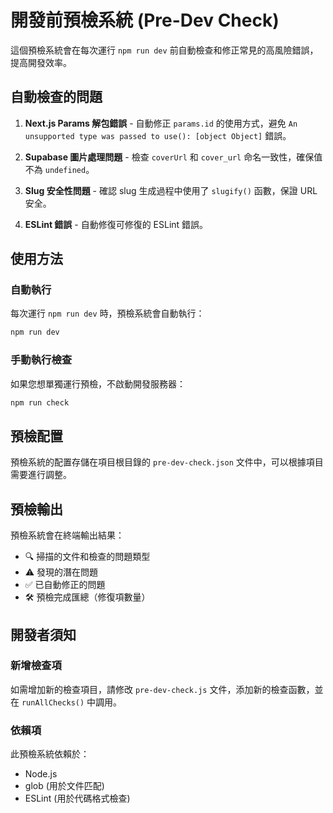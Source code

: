 # 開發前預檢系統 (Pre-Dev Check)

這個預檢系統會在每次運行 `npm run dev` 前自動檢查和修正常見的高風險錯誤，提高開發效率。

## 自動檢查的問題

1. **Next.js Params 解包錯誤** - 自動修正 `params.id` 的使用方式，避免 `An unsupported type was passed to use(): [object Object]` 錯誤。

2. **Supabase 圖片處理問題** - 檢查 `coverUrl` 和 `cover_url` 命名一致性，確保值不為 `undefined`。

3. **Slug 安全性問題** - 確認 slug 生成過程中使用了 `slugify()` 函數，保證 URL 安全。

4. **ESLint 錯誤** - 自動修復可修復的 ESLint 錯誤。

## 使用方法

### 自動執行

每次運行 `npm run dev` 時，預檢系統會自動執行：

```bash
npm run dev
```

### 手動執行檢查

如果您想單獨運行預檢，不啟動開發服務器：

```bash
npm run check
```

## 預檢配置

預檢系統的配置存儲在項目根目錄的 `pre-dev-check.json` 文件中，可以根據項目需要進行調整。

## 預檢輸出

預檢系統會在終端輸出結果：

- 🔍 掃描的文件和檢查的問題類型
- ⚠️ 發現的潛在問題
- ✅ 已自動修正的問題
- 🛠️ 預檢完成匯總（修復項數量）

## 開發者須知

### 新增檢查項

如需增加新的檢查項目，請修改 `pre-dev-check.js` 文件，添加新的檢查函數，並在 `runAllChecks()` 中調用。

### 依賴項

此預檢系統依賴於：
- Node.js
- glob (用於文件匹配)
- ESLint (用於代碼格式檢查) 